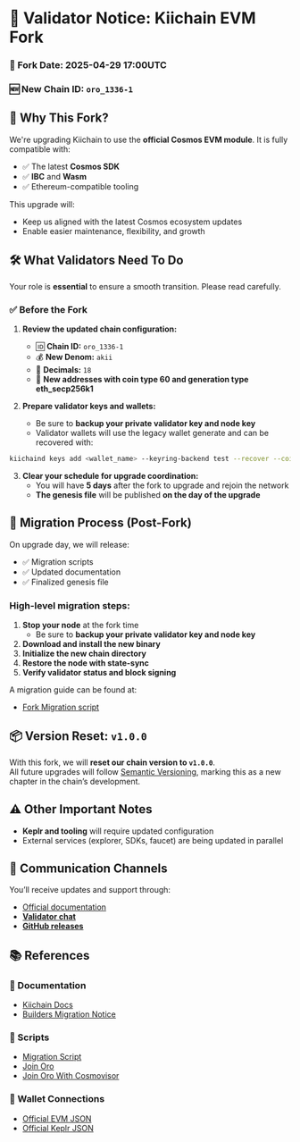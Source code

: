 # 🔧 Validator Notice: Kiichain EVM Fork

### 📆 Fork Date: **2025-04-29 17:00UTC**

### 🆕 New Chain ID: `oro_1336-1`

## 🧭 Why This Fork?

We're upgrading Kiichain to use the **official Cosmos EVM module**. It is fully compatible with:

- ✅ The latest **Cosmos SDK**
- ✅ **IBC** and **Wasm**
- ✅ Ethereum-compatible tooling

This upgrade will:

- Keep us aligned with the latest Cosmos ecosystem updates
- Enable easier maintenance, flexibility, and growth

## 🛠 What Validators Need To Do

Your role is **essential** to ensure a smooth transition. Please read carefully.

### ✅ Before the Fork

1. **Review the updated chain configuration:**

   - 🆔 **Chain ID:** `oro_1336-1`
   - 💰 **New Denom:** `akii`
   - 🧮 **Decimals:** `18`
   - 🔁 **New addresses with coin type 60 and generation type eth_secp256k1**

2. **Prepare validator keys and wallets:**

   - Be sure to **backup your private validator key and node key**
   - Validator wallets will use the legacy wallet generate and can be recovered with:

```bash
kiichaind keys add <wallet_name> --keyring-backend test --recover --coin-type 118 --key-type secp256k1
```

3. **Clear your schedule for upgrade coordination:**
   - You will have **5 days** after the fork to upgrade and rejoin the network
   - **The genesis file** will be published **on the day of the upgrade**

## 🚀 Migration Process (Post-Fork)

On upgrade day, we will release:

- ✅ Migration scripts
- ✅ Updated documentation
- ✅ Finalized genesis file

### High-level migration steps:

1. **Stop your node** at the fork time
   - Be sure to **backup your private validator key and node key**
2. **Download and install the new binary**
3. **Initialize the new chain directory**
4. **Restore the node with state-sync**
5. **Verify validator status and block signing**

A migration guide can be found at:

- [Fork Migration script](./fork_migration.sh)

## 📦 Version Reset: `v1.0.0`

With this fork, we will **reset our chain version to `v1.0.0`**.  
All future upgrades will follow [Semantic Versioning](https://semver.org/), marking this as a new chapter in the chain’s development.

## ⚠️ Other Important Notes

- **Keplr and tooling** will require updated configuration
- External services (explorer, SDKs, faucet) are being updated in parallel

## 📣 Communication Channels

You’ll receive updates and support through:

- [Official documentation](https://docs.kiiglobal.io)
- [**Validator chat**](https://discord.com/channels/996878520594735235/1340027288628232252)
- [**GitHub releases**](https://github.com/KiiChain/kiichain/releases)

## 📚 References

### 📘 Documentation

- [Kiichain Docs](https://docs.kiiglobal.io)
- [Builders Migration Notice](./builders_notice.md)

### 🧰 Scripts

- [Migration Script](fork_migration.sh)
- [Join Oro](../join_oro.sh)
- [Join Oro With Cosmovisor](../join_oro_cv.sh)

### 🔐 Wallet Connections

- [Official EVM JSON](https://github.com/ethereum-lists/chains/blob/master/_data/chains/eip155-1336.json)
- [Official Keplr JSON](../assets/connections/keplr.json)
